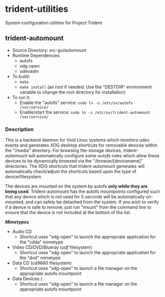 # trident-utilities
System configuration utilities for Project Trident

## trident-automount
* Source Directory: src-go/automount
* Runtime Dependencies
   * autofs
   * xdg-open
   * udevadm
* To build:
   * `make`
   * `make install` (as root if needed: Use the "DESTDIR" environment variable to change the root directory for installation)
* To run it:
   * Enable the "autofs" service: `sudo ln -s /etc/sv/autofs /var/service/`
   * Enable/start the service: `sudo ln -s /etc/sv/trident-automount /var/service/`

### Description
This is a backend daemon for Void Linux systems which monitors udev events and generates XDG desktop shortcuts for removable devices within the "/media" directory. For browsing file-storage devices, *trident-automount* will automatically configure some *autofs* rules which allow these devices to be dynamically browsed via the "/browse/[devicename]" directories. The XDG shortcuts that trident-automount generates will automatically check/adjust the shortcuts based upon the type of device/filesystem.

The devices are mounted on the system by autofs **only while they are being used**. Trident-automount has the autofs mountpoints configured such that any device which is not used for 5 seconds will be automatically un-mounted, and can safely be detached from the system. If you wish to verify if a device is safe to remove, just run "mount" from the command line to ensure that the device is not included at the bottom of the list.

***Mimetypes***

* Audio CD
   * Shortcut uses "xdg-open" to launch the appropriate application for the "cdda" mimetype
* Video CD/DVD/Blueray (*udf* filesystem)
   * Shortcut uses "xdg-open" to launch the appropriate application for the "dvd" mimetype
* Data CD (*cd9660* filesystem)
   * Shortcut uses "xdg-open" to launch a file manager on the appropriate autofs mountpoint
* Data Devices (
   * Shortcut uses "xdg-open" to launch a file manager on the appropriate autofs mountpoint
